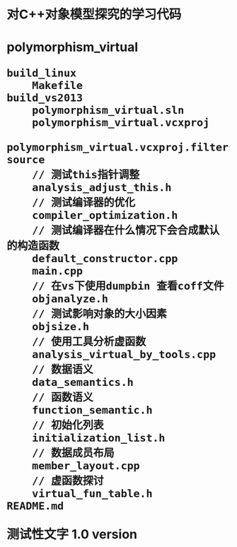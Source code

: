 <h1>对C++对象模型探究的学习代码 <h1>
polymorphism_virtual 

    build_linux 
        Makefile 
    build_vs2013 
        polymorphism_virtual.sln 
        polymorphism_virtual.vcxproj 
        polymorphism_virtual.vcxproj.filters 
    source 
        // 测试this指针调整 
        analysis_adjust_this.h 
        // 测试编译器的优化 
        compiler_optimization.h 
        // 测试编译器在什么情况下会合成默认的构造函数 
        default_constructor.cpp 
        main.cpp 
        // 在vs下使用dumpbin 查看coff文件 
        objanalyze.h 
        // 测试影响对象的大小因素 
        objsize.h
        // 使用工具分析虚函数
        analysis_virtual_by_tools.cpp
        // 数据语义
        data_semantics.h
        // 函数语义
        function_semantic.h
        // 初始化列表
        initialization_list.h
        // 数据成员布局
        member_layout.cpp
        // 虚函数探讨
        virtual_fun_table.h
    README.md
测试性文字
**1.0 version**
